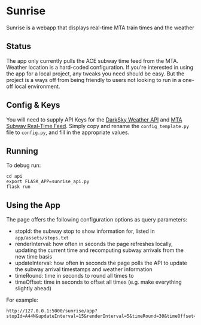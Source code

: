# Sunrise
Sunrise is a webapp that displays real-time MTA train times and the weather

## Status
The app only currently pulls the ACE subway time feed from the MTA. Weather location is a hard-coded configuration. If you're interested in using the app for a local project, any tweaks you need should be easy. But the project is a ways off from being friendly to users not looking to run in a one-off local environment.

## Config & Keys
You will need to supply API Keys for the [DarkSky Weather API](https://darksky.net/) and [MTA Subway Real-Time Feed](https://datamine.mta.info/feed-documentation). Simply copy and rename the `config_template.py` file to `config.py`, and fill in the appropriate values.

## Running

To debug run:
```
cd api
export FLASK_APP=sunrise_api.py
flask run
```

## Using the App

The page offers the following configuration options as query parameters:

- stopId: the subway stop to show information for, listed in `app/assets/stops.txt`
- renderInterval: how often in seconds the page refreshes locally, updating the current time and recomputing subway arrivals from the new time basis
- updateInterval: how often in seconds the page polls the API to update the subway arrival timestamps and weather information
- timeRound: time in seconds to round all times to
- timeOffset: time in seconds to offset all times (e.g. make everything slightly ahead)

For example:
```
http://127.0.0.1:5000/sunrise/app?stopId=A44N&updateInterval=15&renderInterval=5&timeRound=30&timeOffset=10
```